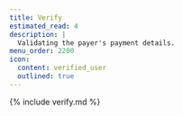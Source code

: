 ```yaml
---
title: Verify
estimated_read: 4
description: |
  Validating the payer's payment details.
menu_order: 2200
icon:
  content: verified_user
  outlined: true
---
```


{% include verify.md %}
